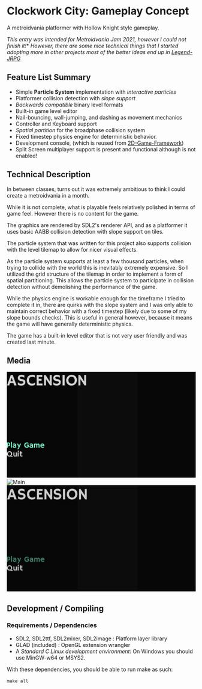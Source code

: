# Clockwork City: Gameplay Concept

A metroidvania platformer with Hollow Knight style gameplay.

*This entry was intended for Metroidvania Jam 2021, however I could not finish it!**
*However, there are some nice technical things that I started adopting more in other projects*
*most of the better ideas end up in [Legend-JRPG](https://github.com/Xpost2000/Legends-JRPG)*

## Feature List Summary

- Simple **Particle System** implementation with *interactive particles*
- Platformer collision detection with *slope support*
- *Backwards compatible* binary level formats
- Built-in game level editor
- Nail-bouncing, wall-jumping, and dashing as movement mechanics
- Controller and Keyboard support
- *Spatial partition* for the broadphase collision system
- Fixed timestep physics engine for deterministic behavior.
- Development console, (which is reused from [2D-Game-Framework](https://github.com/Xpost2000/2D-Game-Framework))
- Split Screen multiplayer support is present and functional although is not enabled!

## Technical Description

In between classes, turns out it was extremely ambitious to think I
could create a metroidvania in a month.

While it is not complete, what is playable feels relatively polished
in terms of game feel. However there is no content for the game.

The graphics are rendered by SDL2's renderer API, and as a platformer
it uses basic AABB collision detection with slope support on tiles.

The particle system that was written for this project also supports
collision with the level tilemap to allow for nicer visual effects.

As the particle system supports at least a few thousand particles,
when trying to collide with the world this is inevitably extremely
expensive. So I utilized the grid structure of the tilemap in order to
implement a form of spatial partitioning. This allows the particle
system to participate in collision detection without demolishing the
performance of the game.

While the physics engine is workable enough for the timeframe I tried
to complete it in, there are quirks with the slope system and I was
only able to maintain correct behavior with a fixed timestep (likely
due to some of my slope bounds checks). This is useful in general
however, because it means the game will have generally deterministic
physics.

The game has a built-in level editor that is not very user friendly
and was created last minute.

## Media
![Title](./media/1.png)
![Main](./media/2.gif)
![Editor](./media/3.gif)

## Development / Compiling
### Requirements / Dependencies
- SDL2, SDL2ttf, SDL2mixer, SDL2image : Platform layer library
- GLAD (included) : OpenGL extension wrangler
- A _Standard C Linux development environment_: On Windows you should use MinGW-w64 or MSYS2.

With these dependencies, you should be able to run make as such:
```
make all
```
